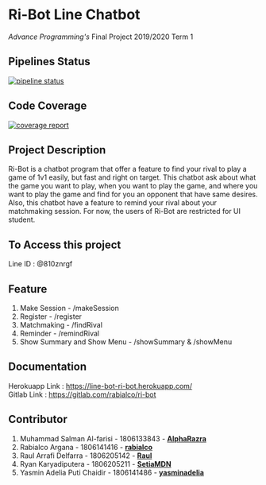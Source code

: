 # **Ri-Bot Line Chatbot**
*Advance Programming's* Final Project 2019/2020 Term 1
## Pipelines Status
[![pipeline status](https://gitlab.com/rabialco/ri-bot/badges/master/pipeline.svg)](https://gitlab.com/rabialco/ri-bot/-/commits/master)

## Code Coverage
[![coverage report](https://gitlab.com/rabialco/ri-bot/badges/master/coverage.svg)](https://gitlab.com/rabialco/ri-bot/-/commits/master)

## Project Description
Ri-Bot is a chatbot program that offer a feature to find your rival to play a game of 1v1 easily, but fast and right on target. This chatbot ask about what the game you want to play, when you want to play the game, and where you want to play the game and find for you an opponent that have same desires. Also, this chatbot have a feature to remind your rival about your matchmaking session. For now, the users of Ri-Bot are restricted for UI student.

## To Access this project
Line ID : @810znrgf

## Feature
1. Make Session - /makeSession
2. Register - /register
3. Matchmaking - /findRival
4. Reminder - /remindRival
5. Show Summary and Show Menu - /showSummary & /showMenu

## Documentation
Herokuapp Link : https://line-bot-ri-bot.herokuapp.com/
<br/>Gitlab Link : https://gitlab.com/rabialco/ri-bot 

## Contributor
1. Muhammad Salman Al-farisi - 1806133843 - **[AlphaRazra](https://gitlab.com/AlphaRazra)**
2. Rabialco Argana - 1806141416 - **[rabialco](https://gitlab.com/rabialco)**
3. Raul Arrafi Delfarra - 1806205142 - **[Raul](https://gitlab.com/)**
4. Ryan Karyadiputera - 1806205211 -  **[SetiaMDN](https://gitlab.com/SetiaMDN)**
5. Yasmin Adelia Puti Chaidir - 1806141486 - **[yasminadelia](https://gitlab.com/yasminadelia)**